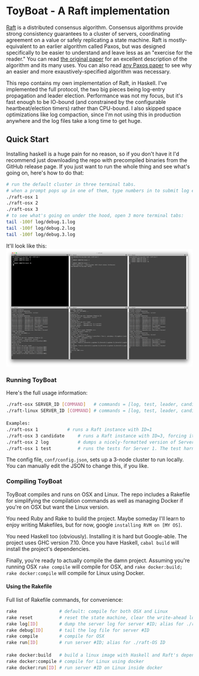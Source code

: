 # ToyBoat - A Raft implementation

[Raft](https://raft.github.io/) is a distributed consensus algorithm. Consensus algorithms provide strong consistency guarantees to a cluster of servers, coordinating agreement on a value or safely replicating a state machine. Raft is mostly-equivalent to an earlier algorithm called Paxos, but was designed specifically to be easier to understand and leave less as an "exercise for the reader." You can read [the original paper](http://ramcloud.stanford.edu/raft.pdf) for an excellent description of the algorithm and its many uses. You can also read [any Paxos paper](http://research.microsoft.com/en-us/um/people/lamport/pubs/paxos-simple.pdf) to see why an easier and more exaustively-specified algorithm was necessary.

This repo contains my own implementation of Raft, in Haskell. I've implemented the full protocol, the two big pieces being log-entry propagation and leader election. Performance was not my focus, but it's fast enough to be IO-bound (and constrained by the configurable heartbeat/election timers) rather than CPU-bound. I also skipped space optimizations like log compaction, since I'm not using this in production anywhere and the log files take a long time to get huge.


## Quick Start

Installing haskell is a huge pain for no reason, so if you don't have it I'd recommend just downloading the repo with precompiled binaries from the GitHub release page. If you just want to run the whole thing and see what's going on, here's how to do that:

```bash
# run the default cluster in three terminal tabs.
# when a prompt pops up in one of them, type numbers in to submit log entries.
./raft-osx 1
./raft-osx 2
./raft-osx 3
# to see what's going on under the hood, open 3 more terminal tabs:
tail -100f log/debug.1.log
tail -100f log/debug.2.log
tail -100f log/debug.3.log
```

It'll look like this: ![ToyBoat Raft demo](raft-demo.png?raw=true)


### Running ToyBoat

Here's the full usage information:

```bash
./raft-osx SERVER_ID [COMMAND]   # commands = [log, test, leader, candidate, follower]
./raft-linux SERVER_ID [COMMAND] # commands = [log, test, leader, candidate, follower]

Examples:
./raft-osx 1           # runs a Raft instance with ID=1
./raft-osx 3 candidate     # runs a Raft instance with ID=3, forcing it into a particular starting role (candidate)
./raft-osx 2 log           # dumps a nicely-formatted version of Server 2's write-ahead log, found in db/log.ID.json.
./raft-osx 1 test          # runs the tests for Server 1. The test harness has been set up, but there aren't many tests.
```

The config file, `conf/config.json`, sets up a 3-node cluster to run locally. You can manually edit the JSON to change this, if you like.


### Compiling ToyBoat

ToyBoat compiles and runs on OSX and Linux. The repo includes a Rakefile for simplifying the compilation commands as well as managing Docker if you're on OSX but want the Linux version.

You need Ruby and Rake to build the project. Maybe someday I'll learn to enjoy writing Makefiles, but for now, google `installing RVM on [MY OS]`.

You need Haskell too (obviously). Installing it is hard but Google-able. The project uses GHC version 7.10. Once you have Haskell, `cabal build` will install the project's dependencies.

Finally, you're ready to actually compile the damn project. Assuming you're running OSX `rake compile` will compile for OSX, and `rake docker:build; rake docker:compile` will compile for Linux using Docker.


#### Using the Rakefile

Full list of Rakefile commands, for convenience:

```bash
rake                # default: compile for both OSX and Linux
rake reset          # reset the state machine, clear the write-ahead logs
rake log[ID]        # dump the server log for server #ID; alias for ./raft-OS ID log
rake debug[ID]      # tail the log file for server #ID
rake compile        # compile for OSX
rake run[ID]        # run server #ID; alias for ./raft-OS ID

rake docker:build   # build a linux image with Haskell and Raft's dependencies
rake docker:compile # compile for Linux using docker
rake docker:run[ID] # run server #ID on Linux inside docker
```
